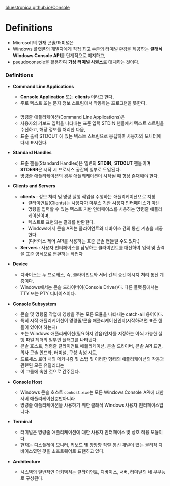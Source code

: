 [bluestronica.github.io/Console](https://bluestronica.github.io/Console)

# Definitions
- Microsoft의 현재 콘솔/터미널은 
- Windows 플랫폼의 개발자에게 직접 최고 수준의 터미널 환경을 제공하는 **클래식 Windows Console API**를 단계적으로 폐지하고, 
- pseudoconsole을 활용하여 **가상 터미널 시퀀스**로 대체하는 것이다.

### Definitions
- **Command Line Applications**
    - **Console Application** 또는 **clients** 이라고 한다.
    - 주로 텍스트 또는 문자 정보 스트림에서 작동하는 프로그램을 뜻한다.
    ###
    - 명령줄 애플리케이션(Command Line Applications)은 
    - 사용자의 키보드 입력을 나타내는 표준 입력 STDIN 핸들에서 텍스트 스트림을 수신하고, 해당 정보를 처리한 다음,
    - 표준 출력 STDOUT 에 있는 텍스트 스트림으로 응답하여 사용자의 모니터에 다시 표시한다.

- **Standard Handles**
    - 표준 핸들(Standard Handles)은 일련의 **STDIN**, **STDOUT** 핸들이며 **STDERR**은 시작 시 프로세스 공간의 일부로 도입된다.
    - 명령줄 애플리케이션의 경우 애플리케이션이 시작될 때 항상 존재해야 한다.

- **Clients and Servers**
    - **clients** : 정보 처리 및 명령 실행 작업을 수행하는 애플리케이션으로 지칭
        - 클라이언트(Clients)는 사용자가 마우스 기반 사용자 인터페이스가 아닌 
        - 명령을 입력할 수 있는 텍스트 기반 인터페이스를 사용하는 명령줄 애플리케이션이며, 
        - 텍스트로 표현되는 결과를 반환한다. 
        - Windows에서 콘솔 API는 클라이언트와 디바이스 간의 통신 계층을 제공한다. 
        - (디바이스 제어 API를 사용하는 표준 콘솔 핸들일 수도 있다.)
    - **Servers** : 사용자 인터페이스를 담당하는 클라이언트를 대신하여 입력 및 출력을 표준 양식으로 변환하는 작업자

- **Device**
    - 디바이스는 두 프로세스, 즉, 클라이언트와 서버 간의 중간 메시지 처리 통신 계층이다.
    - Windows에서는 콘솔 드라이버이(Console Driver)다. 다른 플랫폼에서는 TTY 또는 PTY 디바이스이다.

- **Console Subsystem**
    - 콘솔 및 명령줄 작업에 영향을 주는 모든 모듈을 나타내는 catch-all 용어이다. 
    - 특히 시작 애플리케이션이 명령줄/콘솔 애플리케이션인지(시작하려면 표준 핸들이 있어야 하는지) 
    - 또는 Windows 애플리케이션(필요하지 않음)인지를 지정하는 이식 가능한 실행 파일 헤더의 일부인 플래그를 나타낸다.
    - 콘솔 호스트, 명령줄 클라이언트 애플리케이션, 콘솔 드라이버, 콘솔 API 표면, 의사 콘솔 인프라, 터미널, 구성 속성 시트, 
    - 프로세스 로더 내의 메커니즘 및 스텁 및 이러한 형태의 애플리케이션의 작동과 관련된 모든 유틸리티는 
    - 이 그룹에 속한 것으로 간주된다.

- **Console Host**
    - Windows 콘솔 호스트 `conhost.exe`는 모든 Windows Console API에 대한 서버 애플리케이션뿐만아니라 
    - 명령줄 애플리케이션을 사용하기 위한 클래식 Windows 사용자 인터페이스입니다.

- **Terminal**
    - 터미널은 명령줄 애플리케이션에 대한 사용자 인터페이스 및 상호 작용 모듈이다. 
    - 현재는 디스플레이 모니터, 키보드 및 양방향 직렬 통신 채널이 있는 물리적 디바이스였던 것을 소프트웨어로 표현하고 있다.


- **Architecture**
    - 시스템의 일반적인 아키텍쳐는 클라이언트, 디바이스, 서버, 터미널의 네 부부능로 구성된다.

